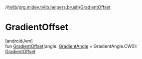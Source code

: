 //[tvlib](../../index.md)/[org.mjdev.tvlib.helpers.brush](index.md)/[GradientOffset](-gradient-offset.md)

# GradientOffset

[androidJvm]\
fun [GradientOffset](-gradient-offset.md)(angle: [GradientAngle](-gradient-angle/index.md) = GradientAngle.CW0): [GradientOffset](-gradient-offset/index.md)

